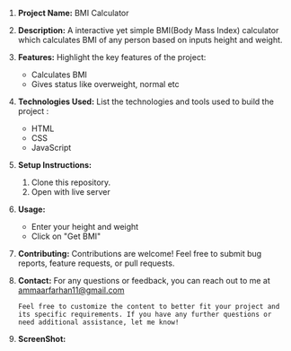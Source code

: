 1. **Project Name:**
   BMI Calculator

2. **Description:**
   A interactive yet simple BMI(Body Mass Index) calculator which calculates BMI of any person based on inputs height and weight.

3. **Features:**
   Highlight the key features of the project:
   - Calculates BMI
   - Gives status like overweight, normal etc

4. **Technologies Used:**
   List the technologies and tools used to build the project :
   - HTML
   - CSS
   - JavaScript

5. **Setup Instructions:**
   1. Clone this repository.
   2. Open with live server


6. **Usage:**
   - Enter your height and weight
   - Click on "Get BMI"

7. **Contributing:**
    Contributions are welcome! Feel free to submit bug reports, feature requests, or pull requests.
   


8. **Contact:**
    For any questions or feedback, you can reach out to me at ammaarfarhan11@gmail.com
    ```
    Feel free to customize the content to better fit your project and its specific requirements. If you have any further questions or need additional assistance, let me know!

9. **ScreenShot:**
    
    
